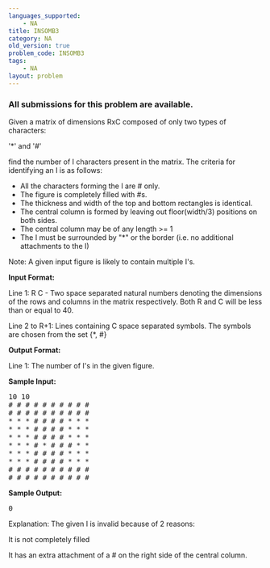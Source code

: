 ```yaml
---
languages_supported:
    - NA
title: INSOMB3
category: NA
old_version: true
problem_code: INSOMB3
tags:
    - NA
layout: problem
---
```

###  All submissions for this problem are available. 

Given a matrix of dimensions RxC composed of only two types of characters: 


'*' and '#' 


 find the number of I characters present in the matrix. The
criteria for identifying an I is as follows:


- All the characters forming the I are # only.
- The figure is completely filled with #s.
- The thickness and width of the top and bottom rectangles is identical.
- The central column is formed by leaving out floor(width/3) positions on both
    sides.
- The central column may be of any length &gt;= 1
- The I must be surrounded by "\*" or the border (i.e. no additional attachments to the I)

Note: A given input figure is likely to contain multiple I's.




**Input Format:**


Line 1: R C - Two space separated natural numbers denoting the dimensions of
the rows and columns in the matrix respectively. Both R and C will be less than or equal to 40.


Line 2 to R+1: Lines containing C space separated symbols. The symbols are
chosen from the set {\*, #}




**Output Format:**


Line 1: The number of I's in the given figure.




**Sample Input:**

<pre>
10 10
# # # # # # # # # #
# # # # # # # # # #
* * * # # # # * * *
* * * # # # # * * *
* * * # # # # * * *
* * * # * # # # * *
* * * # # # # * * *
* * * # # # # * * *
# # # # # # # # # #
# # # # # # # # # #
</pre>


**Sample Output:**

<pre>
0
</pre>


Explanation: The given I is invalid because of 2 reasons:


It is not completely filled


It has an extra attachment of a # on the right side of the central column.
